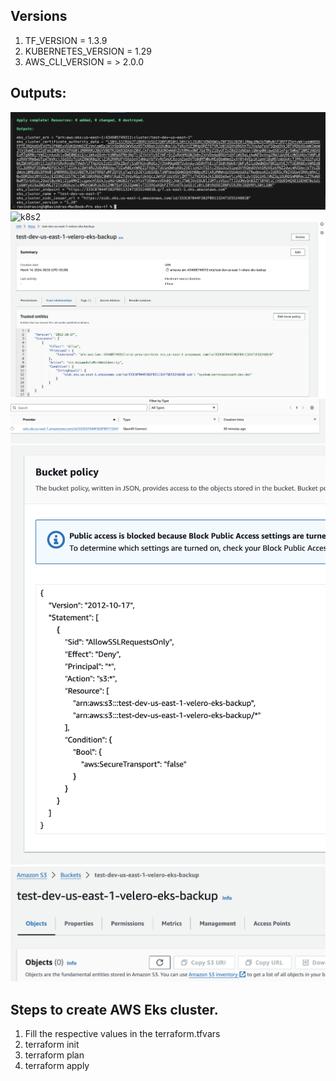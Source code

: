 ## Versions

1. TF_VERSION = 1.3.9
2. KUBERNETES_VERSION = 1.29
3. AWS_CLI_VERSION = > 2.0.0

##  Outputs:
![k8s1](SS/cluster-creation.png)
![k8s2](SS/console-cluster.png)
![k8s3](SS/namespace-pod-s3-access.png)
![k8s4](SS/oidc.png)
![k8s5](SS/s3-policy.png)
![k8s6](SS/s3.png)

## Steps to create AWS Eks cluster.

1. Fill  the respective values in the terraform.tfvars
2. terraform init
3. terraform plan
4. terraform apply

